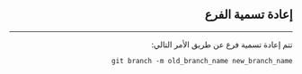 <div dir=rtl>

## **إعادة تسمية الفرع**
---
تتم إعادة تسمية فرع عن طريق الأمر التالي:

```
git branch -m old_branch_name new_branch_name
```


</div>
